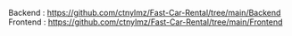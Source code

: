 Backend : https://github.com/ctnylmz/Fast-Car-Rental/tree/main/Backend
Frontend : https://github.com/ctnylmz/Fast-Car-Rental/tree/main/Frontend
